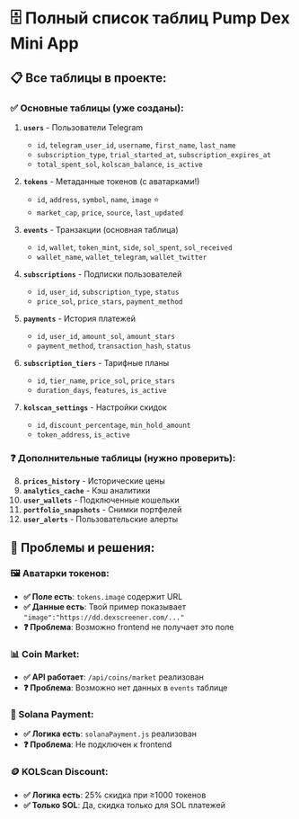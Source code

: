 # 🗄️ Полный список таблиц Pump Dex Mini App

## 📋 **Все таблицы в проекте:**

### ✅ **Основные таблицы (уже созданы):**
1. **`users`** - Пользователи Telegram
   - `id`, `telegram_user_id`, `username`, `first_name`, `last_name`
   - `subscription_type`, `trial_started_at`, `subscription_expires_at`
   - `total_spent_sol`, `kolscan_balance`, `is_active`

2. **`tokens`** - Метаданные токенов (с аватарками!)
   - `id`, `address`, `symbol`, `name`, `image` ⭐
   - `market_cap`, `price`, `source`, `last_updated`

3. **`events`** - Транзакции (основная таблица)
   - `id`, `wallet`, `token_mint`, `side`, `sol_spent`, `sol_received`
   - `wallet_name`, `wallet_telegram`, `wallet_twitter`

4. **`subscriptions`** - Подписки пользователей
   - `id`, `user_id`, `subscription_type`, `status`
   - `price_sol`, `price_stars`, `payment_method`

5. **`payments`** - История платежей
   - `id`, `user_id`, `amount_sol`, `amount_stars`
   - `payment_method`, `transaction_hash`, `status`

6. **`subscription_tiers`** - Тарифные планы
   - `id`, `tier_name`, `price_sol`, `price_stars`
   - `duration_days`, `features`, `is_active`

7. **`kolscan_settings`** - Настройки скидок
   - `id`, `discount_percentage`, `min_hold_amount`
   - `token_address`, `is_active`

### ❓ **Дополнительные таблицы (нужно проверить):**
8. **`prices_history`** - Исторические цены
9. **`analytics_cache`** - Кэш аналитики
10. **`user_wallets`** - Подключенные кошельки
11. **`portfolio_snapshots`** - Снимки портфелей
12. **`user_alerts`** - Пользовательские алерты

## 🎯 **Проблемы и решения:**

### **🖼️ Аватарки токенов:**
- **✅ Поле есть**: `tokens.image` содержит URL
- **✅ Данные есть**: Твой пример показывает `"image":"https://dd.dexscreener.com/..."`
- **❓ Проблема**: Возможно frontend не получает это поле

### **📊 Coin Market:**
- **✅ API работает**: `/api/coins/market` реализован
- **❓ Проблема**: Возможно нет данных в `events` таблице

### **💎 Solana Payment:**
- **✅ Логика есть**: `solanaPayment.js` реализован
- **❓ Проблема**: Не подключен к frontend

### **🪙 KOLScan Discount:**
- **✅ Логика есть**: 25% скидка при ≥1000 токенов
- **✅ Только SOL**: Да, скидка только для SOL платежей
